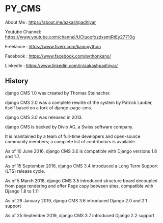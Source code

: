 # PY_CMS

About Me : https://about.me/aakashpadhiyar

Youtube Channel: https://www.youtube.com/channel/UCtuoofxzdxsmtRtEy27710g

Freelance : https://www.fiverr.com/kanopython

Facebook : https://www.facebook.com/pythonkano/

LinkedIn : https://www.linkedin.com/in/aakashpadhiyar/

## History
django CMS 1.0 was created by Thomas Steinacher.

django CMS 2.0 was a complete rewrite of the system by Patrick Lauber, itself based on a fork of django-page-cms.

django CMS 3.0 was released in 2013.

django CMS is backed by Divio AG, a Swiss software company.

It is maintained by a team of full-time developers and open-source community members; a complete list of contributors is available.

As of 10 June 2016, django CMS 3.0 is compatible with Django versions 1.8 and 1.7.

As of 15 September 2016, django CMS 3.4 introduced a Long Term Support (LTS) release cycle.

As of 5 March 2018, django CMS 3.5 introduced structure board decoupled from page rendering and offer Page copy between sites, compatible with Django 1.8 to 1.11

As of 29 January 2019, django CMS 3.6 introduced Django 2.0 and 2.1 support

As of 25 September 2019, django CMS 3.7 introduced Django 2.2 support
